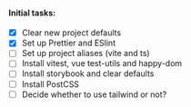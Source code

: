 #### Initial tasks:

- [x] Clear new project defaults
- [x] Set up Prettier and ESlint
- [ ] Set up project aliases (vite and ts)
- [ ] Install vitest, vue test-utils and happy-dom
- [ ] Install storybook and clear defaults
- [ ] Install PostCSS
- [ ] Decide whether to use tailwind or not?
